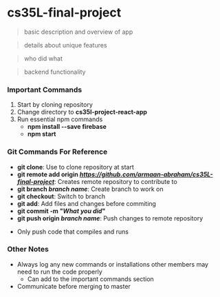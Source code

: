 # cs35L-final-project

>basic description and overview of app

>details about unique features
  
>who did what
  
>backend functionality

### Important Commands
1. Start by cloning repository
2. Change directory to **cs35l-project-react-app**
3. Run essential npm commands
    - **npm install --save firebase**
    - **npm start**

### Git Commands For Reference
- **git clone**: Use to clone repository at start
- **git remote add origin *https://github.com/armaan-abraham/cs35L-final-project***: Creates remote repository to contribute to
- **git branch *branch name***: Create branch to work on
- **git checkout**: Switch to branch 
- **git add**: Add files and changes before commiting
- **git commit -m "*What you did*"**
- **git push origin *branch name***: Push changes to remote repository
* Only push code that compiles and runs

### Other Notes
- Always log any new commands or installations other members may need to run the code properly
    - Can add to the important commands section
- Communicate before merging to master
